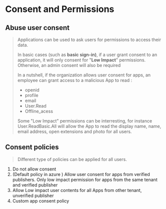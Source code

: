 # Consent and Permissions

## Abuse user consent

> Applications can be used to ask users for permissions to access their data.
>
> In basic cases (such as **basic sign-in)**, if a user grant consent to an application, it will only consent for "**Low Impact**" permissions. Otherwise, an admin consent will also be required
>
> In a nutshell, if the organization allows user consent for apps, an employee can grant access to a malicious App to read :&#x20;
>
> * openid
> * profile
> * email
> * User.Read
> * Offline\_acess
>
> Some "Low Impact" permissions can be interresting, for instance User.ReadBasic.All will allow the App to read the display name, name, email address, open extensions and photo for all users.
>
>

## Consent policies

> Different type of policies can be applied for all users.

1. Do not allow consent
2. (Default policy in azure ) Allow user consent for apps from verified publishers. Only low impact permission for apps from the same tenant and verified publisher
3. Allow Low impact user contents for all Apps from other tenant, unverified publisher
4. Custom app consent policy

